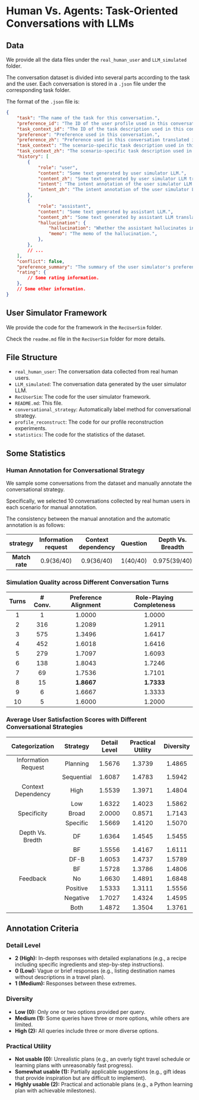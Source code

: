 # Human Vs. Agents: Task-Oriented Conversations with LLMs

## Data

We provide all the data files under the `real_human_user` and `LLM_simulated` folder.

The conversation dataset is divided into several parts according to the task and the user. Each conversation is stored in a `.json` file under the corresponding task folder.

The format of the `.json` file is:
```json
{
    "task": "The name of the task for this conversation.",
    "preference_id": "The ID of the user profile used in this conversation.",
    "task_context_id": "The ID of the task description used in this conversation.",
    "preference": "Preference used in this conversation.",
    "preference_zh": "Preference used in this conversation translated in Chinese.",
    "task_context": "The scenario-specific task description used in this conversation",
    "task_context_zh": "The scenario-specific task description used in this conversation translated in Chinese.",
    "history": [
        {
            "role": "user",
            "content": "Some text generated by user simulator LLM.",
            "content_zh": "Some text generated by user simulator LLM translated in Chinese.",
            "intent": "The intent annotation of the user simulator LLM.",
            "intent_zh": "The intent annotation of the user simulator LLM translated in Chinese.",
        },
        {
            "role": "assistant",
            "content": "Some text generated by assistant LLM.",
            "content_zh": "Some text generated by assistant LLM translated in Chinese.",
            "hallucination": {
                "hallucination": "Whether the assistant hallucinates in this turn.",
                "memo": "The memo of the hallucination.",
            },
        },
        // ...
    ],
    "conflict": false,
    "preference_summary": "The summary of the user simulator's preference extracted from the conversation.",
    "rating": {
        // Some rating information.
    },
    // Some other information.
}
```

## User Simulator Framework

We provide the code for the framework in the `RecUserSim` folder.

Check the `readme.md` file in the `RecUserSim` folder for more details.

## File Structure

- `real_human_user`: The conversation data collected from real human users.
- `LLM_simulated`: The conversation data generated by the user simulator LLM.
- `RecUserSim`: The code for the user simulator framework.
- `README.md`: This file.
- `conversational_strategy`: Automatically label method for conversational strategy.
- `profile_reconstruct`: The code for our profile reconstruction experiments.
- `statistics`: The code for the statistics of the dataset.

## Some Statistics

### Human Annotation for Conversational Strategy

We sample some conversations from the dataset and manually annotate the conversational strategy.

Specifically, we selected 10 conversations collected by real human users in each scenario for manual annotation.

The consistency between the manual annotation and the automatic annotation is as follows:

|  **strategy**  | **Information request** | **Context dependency** | **Question** | **Depth Vs. Breadth** | **Feedback** |
| :------------: | :---------------------: | :--------------------: | :----------: | :-------------------: | :----------: |
| **Match rate** |    $0.9 (36 / 40)$      |     $0.9 (36 / 40)$    | $1 (40 / 40)$|  $0.975 (39 / 40)$    |$0.85 (34 / 40)$|

### Simulation Quality across Different Conversation Turns

| Turns | # Conv. | Preference Alignment | Role-Playing Completeness |
| :---: | :-----: | :------------------: | :-----------------------: |
|   1   |    1    |        1.0000        |          1.0000           |
|   2   |   316   |        1.2089        |          1.2911           |
|   3   |   575   |        1.3496        |          1.6417           |
|   4   |   452   |        1.6018        |          1.6416           |
|   5   |   279   |        1.7097        |          1.6093           |
|   6   |   138   |        1.8043        |          1.7246           |
|   7   |   69    |        1.7536        |          1.7101           |
|   8   |   15    |      **1.8667**      |        **1.7333**         |
|   9   |    6    |        1.6667        |          1.3333           |
|  10   |    5    |        1.6000        |          1.2000           |

### Average User Satisfaction Scores with Different Conversational Strategies

|   Categorization    |  Strategy  | Detail Level | Practical Utility | Diversity |
| :-----------------: | :--------: | :----------: | :---------------: | :-------: |
| Information Request |  Planning  |    1.5676    |      1.3739       |  1.4865   |
|                     | Sequential |    1.6087    |      1.4783       |  1.5942   |
| Context Dependency  |    High    |    1.5539    |      1.3971       |  1.4804   |
|                     |    Low     |    1.6322    |      1.4023       |  1.5862   |
|     Specificity     |   Broad    |    2.0000    |      0.8571       |  1.7143   |
|                     |  Specific  |    1.5669    |      1.4120       |  1.5070   |
|  Depth Vs. Bredth   |     DF     |    1.6364    |      1.4545       |  1.5455   |
|                     |     BF     |    1.5556    |      1.4167       |  1.6111   |
|                     |    DF-B    |    1.6053    |      1.4737       |  1.5789   |
|                     |     BF     |    1.5728    |      1.3786       |  1.4806   |
|      Feedback       |     No     |    1.6630    |      1.4891       |  1.6848   |
|                     |  Positive  |    1.5333    |      1.3111       |  1.5556   |
|                     |  Negative  |    1.7027    |      1.4324       |  1.4595   |
|                     |    Both    |    1.4872    |      1.3504       |  1.3761   |

## Annotation Criteria

### Detail Level

- **2 (High):** In-depth responses with detailed explanations (e.g., a recipe including specific ingredients and step-by-step instructions).
- **0 (Low):** Vague or brief responses (e.g., listing destination names without descriptions in a travel plan).
- **1 (Medium):** Responses between these extremes.

### Diversity

- **Low (0):** Only one or two options provided per query.
- **Medium (1):** Some queries have three or more options, while others are limited.
- **High (2):** All queries include three or more diverse options.

### Practical Utility

- **Not usable (0):** Unrealistic plans (e.g., an overly tight travel schedule or learning plans with unreasonably fast progress).
- **Somewhat usable (1):** Partially applicable suggestions (e.g., gift ideas that provide inspiration but are difficult to implement).
- **Highly usable (2):** Practical and actionable plans (e.g., a Python learning plan with achievable milestones).
